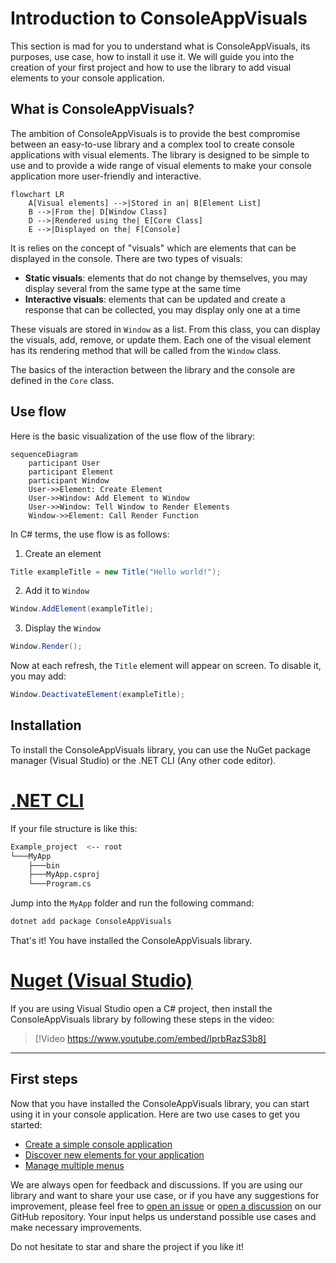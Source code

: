 # Introduction to ConsoleAppVisuals

This section is mad for you to understand what is ConsoleAppVisuals, its purposes, use case, how to install it use it. We will guide you into the creation of your first project and how to use the library to add visual elements to your console application.

## What is ConsoleAppVisuals?

The ambition of ConsoleAppVisuals is to provide the best compromise between an easy-to-use library and a complex tool to create console applications with visual elements. The library is designed to be simple to use and to provide a wide range of visual elements to make your console application more user-friendly and interactive.

```mermaid
flowchart LR
    A[Visual elements] -->|Stored in an| B[Element List]
    B -->|From the| D[Window Class]
    D -->|Rendered using the| E[Core Class]
    E -->|Displayed on the| F[Console]
```

It is relies on the concept of "visuals" which are elements that can be displayed in the console. There are two types of visuals:

- **Static visuals**: elements that do not change by themselves, you may display several from the same type at the same time
- **Interactive visuals**: elements that can be updated and create a response that can be collected, you may display only one at a time

These visuals are stored in `Window` as a list. From this class, you can display the visuals, add, remove, or update them. Each one of the visual element has its rendering method that will be called from the `Window` class.

The basics of the interaction between the library and the console are defined in the `Core` class.

## Use flow

Here is the basic visualization of the use flow of the library:

```mermaid
sequenceDiagram
    participant User
    participant Element
    participant Window
    User->>Element: Create Element
    User->>Window: Add Element to Window
    User->>Window: Tell Window to Render Elements
    Window->>Element: Call Render Function
```

In C# terms, the use flow is as follows:

1. Create an element

```csharp
Title exampleTitle = new Title("Hello world!");
```

2. Add it to `Window`

```csharp
Window.AddElement(exampleTitle);
```

3. Display the `Window`

```csharp
Window.Render();
```

Now at each refresh, the `Title` element will appear on screen. To disable it, you may add:

```csharp
Window.DeactivateElement(exampleTitle);
```

## Installation

To install the ConsoleAppVisuals library, you can use the NuGet package manager (Visual Studio) or the .NET CLI (Any other code editor).

# [.NET CLI](#tab/cli)

If your file structure is like this:

```bash
Example_project  <-- root
└───MyApp
    ├───bin
    ├───MyApp.csproj
    └───Program.cs
```

Jump into the `MyApp` folder and run the following command:

```bash
dotnet add package ConsoleAppVisuals
```

That's it! You have installed the ConsoleAppVisuals library.

# [Nuget (Visual Studio)](#tab/nuget)

If you are using Visual Studio open a C# project, then install the ConsoleAppVisuals library by following these steps in the video:

> [!Video https://www.youtube.com/embed/IprbRazS3b8]

---

## First steps

Now that you have installed the ConsoleAppVisuals library, you can start using it in your console application. Here are two use cases to get you started:

- [Create a simple console application](/ConsoleAppVisuals/introduction/first_app.html)
- [Discover new elements for your application](/ConsoleAppVisuals/introduction/advanced_app.html)
- [Manage multiple menus](/ConsoleAppVisuals/introduction/menus_managment.html)

We are always open for feedback and discussions. If you are using our library and want to share your use case, or if you have any suggestions for improvement, please feel free to [open an issue](https://github.com/MorganKryze/ConsoleAppVisuals/issues) or [open a discussion](https://github.com/MorganKryze/ConsoleAppVisuals/discussions) on our GitHub repository. Your input helps us understand possible use cases and make necessary improvements.

Do not hesitate to star and share the project if you like it!
